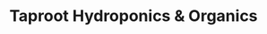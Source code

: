 ---
title: "Taproot Hydroponics & Organics"
url: /smyrna/taproot-hydroponics-and-organics/
shop: garden centre
---